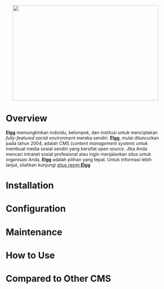 <p align="center">
  <img width="460" height="300" src="https://elgg.org/cache/1545410058/default/logo-full.svg">
</p>

# Overview
**Elgg** memungkinkan individu, kelompok, dan institusi untuk menciptakan *fully-featured social environment* mereka sendiri. **Elgg**, mulai diluncurkan pada tahun 2004, adalah CMS (*content management system*) untuk membuat media sosial sendiri yang bersifat *open source*. Jika Anda mencari intranet sosial profesional atau ingin menjalankan situs untuk organisasi Anda, **Elgg** adalah pilihan yang tepat. Untuk informasi lebih lanjut, silahkan kunjungi [situs resmi **Elgg**](https://elgg.org/)

# Installation
# Configuration
# Maintenance
# How to Use
# Compared to Other CMS

